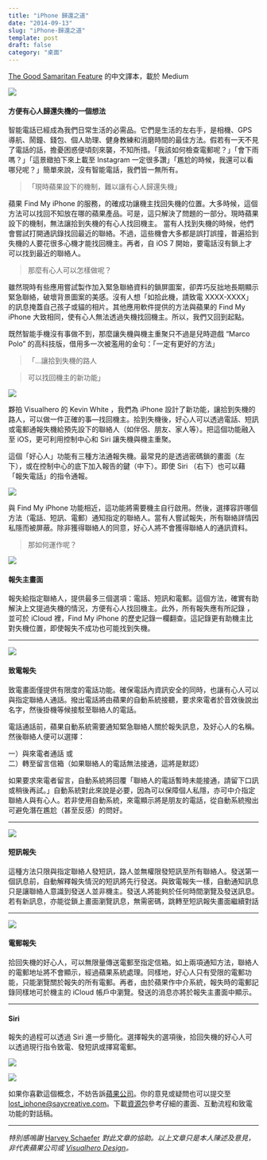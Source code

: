 ```yaml
---
title: "iPhone 歸還之道"
date: "2014-09-13"
slug: "iPhone-歸還之道"
template: post
draft: false
category: "桌面"
---
```


[The Good Samaritan Feature](https://blog.visualhero.com/the-good-samaritan-feature-539a3e4c7b9c) 的中文譯本，載於 Medium

![](/media/724e5-13alfegtb-tobazbsq9ab6g.jpeg)

#### 方便有心人歸還失機的一個想法

智能電話已經成為我們日常生活的必需品。它們是生活的左右手，是相機、GPS 導航、鬧鐘、錢包、個人助理、健身教練和消磨時間的最佳方法。假若有一天不見了電話的話，擔憂困惑便頃刻來襲，不知所措。「我該如何檢查電郵呢？」「會下雨嗎？」「這景緻拍下來上載至 Instagram 一定很多讚」「尷尬的時候，我還可以看哪兒呢？」簡單來說，沒有智能電話，我們皆一無所有。

> 「現時蘋果設下的機制，難以讓有心人歸還失機」

蘋果 Find My iPhone 的服務，的確成功讓機主找回失機的位置。大多時候，這個方法可以找回不知放在哪的蘋果產品。可是，這只解決了問題的一部分。現時蘋果設下的機制，無法讓拾到失機的有心人找回機主。 當有人找到失機的時候，他們會嘗試打開通訊錄找回最近的聯絡。不過，這些機會大多都是誤打誤撞，普遍拾到失機的人要花很多心機才能找回機主。再者，自 iOS 7 開始，要電話沒有鎖上才可以找到最近的聯絡人。

> 那麼有心人可以怎樣做呢？

雖然現時有些應用嘗試製作加入緊急聯絡資料的鎖屏圖案，卻弄巧反拙地長期顯示緊急聯絡，破壞背景圖案的美感。沒有人想「如拾此機，請致電 XXXX-XXXX」的訊息掩蓋自己孩子或貓的相片。其他應用軟件提供的方法與蘋果的 Find My iPhone 大致相同，使有心人無法透過失機找回機主。所以，我們又回到起點。

既然智能手機沒有事做不到，那麼讓失機與機主重聚只不過是兒時遊戲 “Marco Polo” 的高科技版，借用多一次被濫用的金句：「一定有更好的方法」

> 「…讓拾到失機的路人

> 可以找回機主的新功能」

![](/media/371e1-1bvechf-wekh49srqafomdq.jpeg)

夥拍 Visualhero 的 Kevin White ，我們為 iPhone 設計了新功能，讓拾到失機的路人，可以做一件正確的事—找回機主。拾到失機後，好心人可以透過電話、短訊或電郵通報失機給預先設下的聯絡人（如伴侶、朋友、家人等）。把這個功能融入至 iOS，更可利用控制中心和 Siri 讓失機與機主重聚。

這個「好心人」功能有三種方法通報失機。最常見的是透過密碼鎖的畫面（左下），或在控制中心的底下加入報告的鍵（中下）。即使 Siri （右下）也可以藉「報失電話」的指令通報。

![](/media/b1e7e-1ac1fpeeihgrfiae7plt6ta.jpeg)

與 Find My iPhone 功能相近，這功能將需要機主自行啟用。然後，選擇容許哪個方法（電話、短訊、電郵）通知指定的聯絡人。當有人嘗試報失，所有聯絡詳情因私隱而被屏蔽。除非獲得聯絡人的同意，好心人將不會獲得聯絡人的通訊資料。

> 那如何運作呢？

![](/media/9cbfe-1jr6qflfw1od3bvrgtlnn6a.png)

#### 報失主畫面

報失給指定聯絡人，提供最多三個選項：電話、短訊和電郵。這個方法，確實有助解決上文提過失機的情況，方便有心人找回機主。此外，所有報失應有所記錄 ，並可於 iCloud 裡，Find My iPhone 的歷史記錄一欄翻查。這記錄更有助機主比對失機位置，即使報失不成功也可能找到失機。

---

![](/media/30275-1vvgyjyxky87ic-e_nm1zsg.jpeg)

#### 致電報失

致電畫面僅提供有限度的電話功能。確保電話內資訊安全的同時，也讓有心人可以與指定聯絡人通話。撥出電話將由蘋果的自動系統接聽，要求來電者於音效後說出名字，然後掛機等候接駁至聯絡人的電話。

電話通話前，蘋果自動系統需要通知緊急聯絡人關於報失訊息，及好心人的名稱。然後聯絡人便可以選擇：

一）與來電者通話 或  
二）轉至留言信箱（如果聯絡人的電話無法接通，這將是默認）

如果要求來電者留言，自動系統將回覆「聯絡人的電話暫時未能接通，請留下口訊或稍後再試。」自動系統對此來說是必要，因為可以保障個人私隱，亦可中介指定聯絡人與有心人。若非使用自動系統，來電顯示將是朋友的電話，從自動系統撥出可避免潛在尷尬（甚至反感）的問好。

---

![](/media/604f8-1tduuzrgpfb0_uzcmtstkcg.gif)

#### 短訊報失

這種方法只限與指定聯絡人發短訊，路人並無權限發短訊至所有聯絡人。發送第一個訊息前，自動解釋報失情況的短訊將先行發送。與致電報失一樣，自動通知訊息只是讓聯絡人意識到發送人並非機主。發送人將能夠於任何時間瀏覽及發送訊息。若有新訊息，亦能從鎖上畫面瀏覽訊息，無需密碼，跳轉至短訊報失畫面繼續對話

---

![](/media/09ac0-1mljlyku37hxz6uinwum_aq.jpeg)

#### 電郵報失

拾回失機的好心人，可以無限量傳送電郵至指定信箱。如上兩項通知方法，聯絡人的電郵地址將不會顯示，經過蘋果系統處理。同樣地，好心人只有受限的電郵功能，只能瀏覽關於報失的所有電郵。再者，由於蘋果作中介系統，報失時的電郵記錄同樣地可於機主的 iCloud 帳戶中瀏覽。發送的消息亦將於報失主畫面中顯示。

---

#### Siri

報失的過程可以透過 Siri 進一步簡化。選擇報失的選項後，拾回失機的好心人可以透過現行指令致電、發短訊或擇寫電郵。

![](/media/e616d-1ujz0lwa-hkqswblaohxqcg.jpeg)

![](/media/f9ebd-1qvenptrkqtytdumnujvmxg.jpeg)

如果你喜歡這個概念，不妨告訴[蘋果公司](http://www.apple.com/feedback/iphone.html)。你的意見或疑問也可以提交至 [lost_iphone@saycreative.com](http://lost_iphone@saycreative.com)。下載[資源包](http://bit.ly/good_samaritan)參考仔細的畫面、互動流程和致電功能的對話稿。

---

_特別感嗚謝_ [Harvey Schaefer](http://www.visualhero.com/) _對此文章的協助。以上文章只是本人陳述及意見，非代表蘋果公司或_ [_Visualhero Design_](http://www.visualhero.com/)_。_
